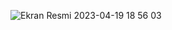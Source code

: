 ![Ekran Resmi 2023-04-19 18 56 03](https://user-images.githubusercontent.com/102406546/233134422-102a1332-5bc3-4653-b560-79eac9341f7f.jpg)

